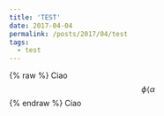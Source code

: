 ```yaml
---
title: 'TEST'
date: 2017-04-04
permalink: /posts/2017/04/test
tags:
  - test
---
```


{% raw %}
Ciao $$\phi \langle \alpha$$
{% endraw %}
Ciao